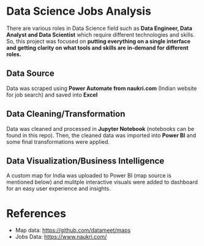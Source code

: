 # Data Science Jobs Analysis
There are various roles in Data Science field such as **Data Engineer, Data Analyst and Data Scientist** which require different technologies and skills. So, this project was focused on **putting everything on a single interface and getting clarity on what tools and skills are in-demand for different roles.**
## Data Source
Data was scraped using **Power Automate from naukri.com** (Indian website for job search) and saved into **Excel**

## Data Cleaning/Transformation
Data was cleaned and processed in **Jupyter Notebook** (notebooks can be found in this repo). Then, the cleaned data was imported into **Power BI** and some final transformations were applied.

## Data Visualization/Business Intelligence
A custom map for India was uploaded to Power BI (map source is mentioned below) and mulitple interactive visuals were added to dashboard for an easy user experience and insights.

# References
- Map data: https://github.com/datameet/maps
- Jobs Data: https://www.naukri.com/
